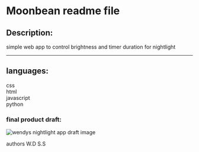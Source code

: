 
# Moonbean readme file


## Description:
simple web app to control brightness and timer duration for nightlight
***
## languages:
css\
html\
javascript\
python
### final product draft:

![wendys nightlight app draft image](https://github.com/user-attachments/assets/3424f94c-e307-4851-9bac-ef07b2be5ae5)

 authors
 W.D
 S.S


